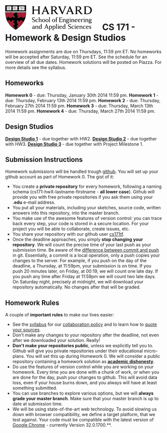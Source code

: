 # ![](i/seas.png) &nbsp; &nbsp; CS 171 - Homework & Design Studios

Homework assignments are due on Thursdays, 11:59 pm ET. No homeworks will be accepted after Saturday, 11:59 pm ET. See the schedule for an overview of all due dates. Homework solutions will be posted on Piazza. For more details see the syllabus. 

## Homeworks
 
**Homework 0** - due: Thursday, January 30th 2014 11:59 pm.
**Homework 1** - due: Thursday, February 13th 2014 11:59 pm. 
**Homework 2** - due: Thursday, February 27th 2014 11:59 pm. 
**Homework 3** - due: Thursday, March 13th 2014 11:59 pm. 
**Homework 4** - due: Thursday, March 27th 2014 11:59 pm. 

## Design Studios

**[Design Studio 1](http://goo.gl/iG5P2d)** - due together with HW2. 
**[Design Studio 2](http://goo.gl/gwEjjE)** - due together with HW3.
**[Design Studio 3](http://goo.gl/gKxNqS)** - due together with Project Milestone 1.



## Submission Instructions

Homework submissions will be handled trough [github](http://github.com). You will set up your github account as part of Homework 0. The gist of it:

 * You create a **private repository** for every homework, following a naming schema (cs171-hwX-lastname-firstname - **all lower case**). Github will provide you with free private repositories if you ask them using your **.edu** e-mail address.
 * You put all your materials, including your sketches, source code, written answers into this repository, into the master branch.
 * You make use of the awesome features of version control: you can trace back every step, your code is stored in a secure location. For your project you will be able to collaborate, create issues, etc.
 * You share your repository with our github user [cs171tf](http://github.com/cs171tf).
 * Once the deadline approaches, you simply **stop changing your repository**. We will count the precise time of your last push as your submission time. Be aware of the [difference between  commit and push](http://stackoverflow.com/questions/2745076/what-is-the-difference-between-git-commit-and-git-push) in git. Essentially, a commit is a local operation, only a push copies your changes to the server. For example, if you push on the day of the deadline, a Thursday, at 11:59pm, your submission is on time. If you push 20 minutes later, on Friday, at 00:19, we will count one late day. If you push any time after Friday at 11:59pm we will count two late days. On Saturday night, precisely at midnight, we will download your repository automatically. No changes after that will be graded. 

## Homework Rules
 
A couple of **important rules** to make our lives easier:
 
 * See the [syllabus](#!syllabus.md) for our [collaboration policy](#!syllabus.md#Collaboration_Policy) and to learn how to [quote your sources](#!syllabus.md#Quoting_Sources). 
 * Don't make any changes to your repository after the deadline, not even after we downloaded your solution. Really!
 * **Don't make your repositories public**, unless we explicitly tell you to. Github will give you private repositories under their educational micro-plans. You will set this up during Homework 0. We will consider a public repository containing a homework solution as **[academic dishonesty](http://isites.harvard.edu/icb/icb.do?keyword=k88702&pageid=icb.page516359)**.
 * Do use the features of version control while you are working on your homework. Every time you are done with a chunk of work, or when you are done for the day, push your changes to github. This will avoid data loss, even if your house burns down, and you always will have at least something submitted.
 * You can use branches to explore various options, but we will **always grade your master branch**. Make sure that your master branch is up to date at submission time.
 * We will be using state-of-the-art web technology. To avoid slowing us down with browser compatibility, we define a target platform, that we test against. Your code must be compatible with the latest version of [Google Chrome](https://www.google.com/chrome) - currently Version 32.0.1700.**.
 


